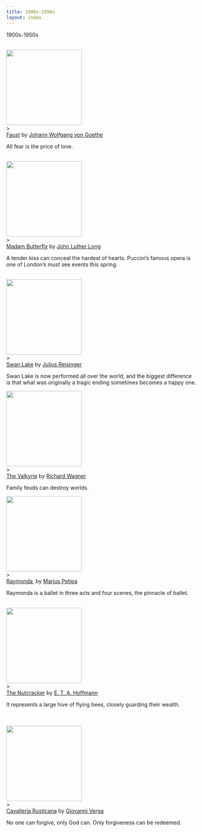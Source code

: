 ```yaml
---
title: 1900s-1950s
layout: index
---
```

1900s-1950s<br>
<br>
<div id = "gallery">
  <div class="grid_cell">
    <img src="https://upload.wikimedia.org/wikipedia/commons/thumb/0/02/Faust_2006_NZO_08.jpg/1599px-Faust_2006_NZO_08.jpg" width = 200 class="gallery_thumb"><br>><br>
    <a href="/exhibits/opera_and_musicals/cavalleria_rusticana.htmlhttp://127.0.0.1:4000/exhibits/opera_and_musicals/faust.html">Faust</a> by <a href="https://en.wikipedia.org/wiki/Johann_Wolfgang_von_Goethe">Johann Wolfgang von Goethe</a><br>
    <p>All fear is the price of love.</p><br>
  </div>


  <div class="grid_cell">
      <img src="https://upload.wikimedia.org/wikipedia/commons/thumb/8/89/Madame_Butterfly51_%2848517931021%29.jpg/1599px-Madame_Butterfly51_%2848517931021%29.jpg" width = 200 class="gallery_thumb"><br>><br>
      <a href="http://127.0.0.1:4000/exhibits/opera_and_musicals/madam_butterfly.html">Madam Butterfly</a> by <a href="https://en.wikipedia.org/wiki/John_Luther_Long">John Luther Long</a><br>
      <p>A tender kiss can conceal the hardest of hearts. Puccini’s famous opera is one of London’s must see events this spring.</p><br>
  </div>


  <div class="grid_cell">
    <img src="https://upload.wikimedia.org/wikipedia/commons/7/75/%22Swan_lake%22%2C_Ballets_Russes.jpg" width = 200 class="gallery_thumb"><br>><br>
    <a href="http://127.0.0.1:4000/exhibits/dance/swan_lake.html"> Swan Lake</a> by <a href="https://en.wikipedia.org/wiki/Julius_Reisinger">Julius Reisinger</a><br>
    <p>Swan Lake is now performed all over the world, and the biggest difference is that what was originally a tragic ending sometimes becomes a happy one.</p>
  </div> 
<div>

<div id = "gallery">
  <div class="grid_cell">
      <img src="https://upload.wikimedia.org/wikipedia/commons/thumb/8/8c/Renatus_M%C3%A9sz%C3%A1r_as_Wotan_in_Die_Walk%C3%BCre.jpg/1599px-Renatus_M%C3%A9sz%C3%A1r_as_Wotan_in_Die_Walk%C3%BCre.jpg" width = 200 class="gallery_thumb"><br>><br>
      <a href="http://127.0.0.1:4000/exhibits/opera_and_musicals/the_valkyrie.html">The Valkyrie</a> by <a href="https://en.wikipedia.org/wiki/Richard_Wagner">Richard Wagner</a><br>
      <p>Family feuds can destroy worlds.</p> 
  </div>


  <div class="grid_cell">
      <img src="https://upload.wikimedia.org/wikipedia/commons/thumb/6/65/Raymonda%2C_CND%2C_Jos%C3%A9_Carlos_Mart%C3%ADnez.jpg/1600px-Raymonda%2C_CND%2C_Jos%C3%A9_Carlos_Mart%C3%ADnez.jpg" width = 200 class="gallery_thumb"><br>><br>
      <a href="http://127.0.0.1:4000/exhibits/dance/raymonda%20.html">Raymonda </a> by <a href="https://en.wikipedia.org/wiki/Marius_Petipa">Marius Petipa</a><br>
      <p>Raymonda is a ballet in three acts and four scenes, the pinnacle of ballet.</p><br>
  </div>


  <div class="grid_cell">
      <img src="https://upload.wikimedia.org/wikipedia/commons/thumb/0/0c/KC_Ballet_NUTCRACKER_%289344097086%29.jpg/1222px-KC_Ballet_NUTCRACKER_%289344097086%29.jpg" width = 200 class="gallery_thumb"><br>><br>
      <a href="http://127.0.0.1:4000/exhibits/dance/the_nutcracker.html">The Nutcracker</a> by <a href="https://en.wikipedia.org/wiki/E._T._A._Hoffmann">E. T. A. Hoffmann</a><br>
      <p>It represents a large hive of flying bees, closely guarding their wealth.</p><br>
  </div>
</div>

  <br>
<div id = "gallery">
 <div class="grid_cell">
      <img src="https://upload.wikimedia.org/wikipedia/commons/2/28/Cavalleria_rusticana_poster.jpg" width = 200 class="gallery_thumb"><br>><br>
      <a href="/exhibits/opera_and_musicals/cavalleria_rusticana.html">Cavalleria Rusticana</a> by <a href="https://en.wikipedia.org/wiki/Giovanni_Verga">Giovanni Verga</a><br>
      <p>No one can forgive, only God can. Only forgiveness can be redeemed.</p><br>
  </div>
</div>